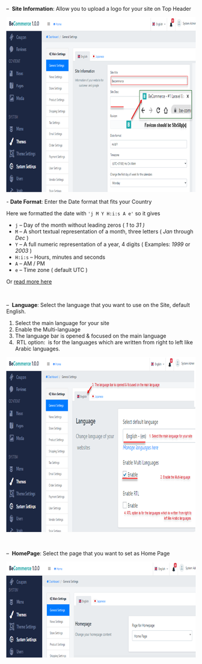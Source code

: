 <p>&ndash; &nbsp;<strong>Site Information</strong>: Allow you to upload a logo for your site on Top Header</p>
<p><img src="/assets/images/be-general-settings/295cb23db7a1bc1d52bcc0efa55ef0b3.png" alt="" width="849" height="464" /></p>
<p>- <strong>Date Format</strong>: Enter the Date format that fits your Country</p>
<p>Here we formatted the date with&nbsp;<code>'j M Y H:i:s A e'</code> so it gives</p>
<ul>
<li><code>j</code> &ndash;&nbsp;Day of the month without leading zeros (&nbsp;<em>1</em> to <em>31 )</em></li>
<li><code>M</code> &ndash;&nbsp;A short textual representation of a month, three letters (&nbsp;<em>Jan</em> through <em>Dec</em>&nbsp;)</li>
<li><code>Y</code> &ndash;&nbsp;A full numeric representation of a year, 4 digits ( Examples: <em>1999&nbsp;</em>or <em>2003</em>&nbsp;)</li>
<li><code>H:i:s</code> &ndash; Hours, minutes and seconds</li>
<li><code>A</code> &ndash; AM / PM</li>
<li><code>e</code> &ndash; Time zone ( default UTC )</li>
</ul>
<p>Or <a href="https://justlaravel.com/datetime-format-laravel/" target="_blank" rel="noopener">read more here </a></p>
<p>&nbsp;</p>
<p>&ndash; &nbsp;<strong>Language</strong>: Select the language that you want to use on the Site, default English.</p>
<ol>
<li>Select the main language for your site</li>
<li>Enable the Multi-language</li>
<li>The language bar is opened &amp; focused on the main language</li>
<li>&nbsp;RTL option:&nbsp; is for the languages which are written from right to left like Arabic languages.</li>
</ol>
<p><img src="/assets/images/be-general-settings/97b33e64b90ef3b1d6e504a59cb2146b.png" alt="" width="856" height="464" /></p>
<p>&nbsp;</p>
<p>&ndash; &nbsp;<strong>HomePage</strong>: Select the page that you want to set as Home Page</p>
<p><img src="/assets/images/be-general-settings/318e588d0e799179c756c16a188e83af.png" alt="" width="836" height="254" /></p>
<p>&nbsp;&nbsp;</p>